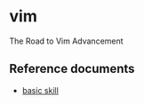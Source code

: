 # vim
The Road to Vim Advancement


## Reference documents
- [basic skill](https://github.com/yifengyou/learn-vim)